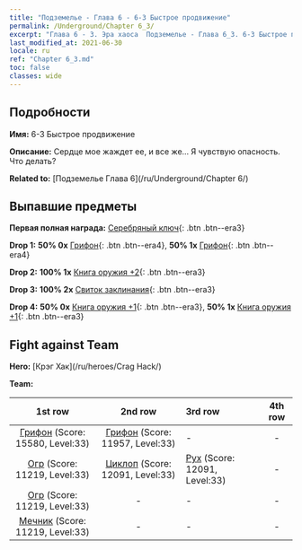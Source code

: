 ```yaml
---
title: "Подземелье - Глава 6 - 6-3 Быстрое продвижение"
permalink: /Underground/Chapter 6_3/
excerpt: "Глава 6 - 3. Эра хаоса  Подземелье - Глава 6_3. 6-3 Быстрое продвижение"
last_modified_at: 2021-06-30
locale: ru
ref: "Chapter 6_3.md"
toc: false
classes: wide
---
```


## Подробности

 **Имя:** 6-3 Быстрое продвижение

 **Описание:** Сердце мое жаждет ее, и все же... Я чувствую опасность. Что делать?

 **Related to:** [Подземелье Глава 6](/ru/Underground/Chapter 6/)

## Выпавшие предметы

 **Первая полная награда:** [Серебряный ключ](/ItemsRU/con_693/){: .btn .btn--era3}

 **Drop 1:** **50% 0x** [Грифон](/ItemsRU/unt_192/){: .btn .btn--era4}, **50% 1x** [Грифон](/ItemsRU/unt_192/){: .btn .btn--era4}

 **Drop 2:** **100% 1x** [Книга оружия +2](/ItemsRU/mat_32/){: .btn .btn--era3}

 **Drop 3:** **100% 2x** [Свиток заклинания](/ItemsRU/con_694/){: .btn .btn--era3}

 **Drop 4:** **50% 0x** [Книга оружия +1](/ItemsRU/mat_25/){: .btn .btn--era3}, **50% 1x** [Книга оружия +1](/ItemsRU/mat_25/){: .btn .btn--era3}


## Fight against Team
 **Hero:** [Крэг Хак](/ru/heroes/Crag Hack/)

 **Team:**


  | 1st row | 2nd row | 3rd row | 4th row |
  |:----:|:----:|:----|:----:|
  | [Грифон](/ru/units/Griffin/) (Score: 15580, Level:33)  | [Грифон](/ru/units/Griffin/) (Score: 11957, Level:33)  | - | - |
  | [Огр](/ru/units/Ogre/) (Score: 11219, Level:33)  | [Циклоп](/ru/units/Cyclops/) (Score: 12091, Level:33)  | [Рух](/ru/units/Roc/) (Score: 12091, Level:33)  | - |
  | [Огр](/ru/units/Ogre/) (Score: 11219, Level:33)  | - | - | - |
  | [Мечник](/ru/units/Swordsman/) (Score: 11219, Level:33)  | - | - | - |


